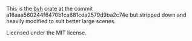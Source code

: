 This is the [bvh](https://github.com/svenstaro/bvh) crate at the commit a16aaa560244f6470b1ca681cda2579d9ba2c74e
but stripped down and heavily modified to suit better large scenes.

Licensed under the MIT license.

